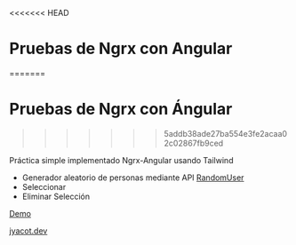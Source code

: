 <<<<<<< HEAD
# Pruebas de Ngrx con Angular
=======
# Pruebas de Ngrx con Ángular
>>>>>>> 5addb38ade27ba554e3fe2acaa02c02867fb9ced

Práctica simple implementado Ngrx-Angular usando Tailwind

- Generador aleatorio de personas mediante API [RandomUser](https://randomuser.me/)
- Seleccionar
- Eliminar Selección

[Demo](https://jyacot.github.io/ngrx-tailwindcss-angular-test2/)

[jyacot.dev](https://jyacot.dev)
